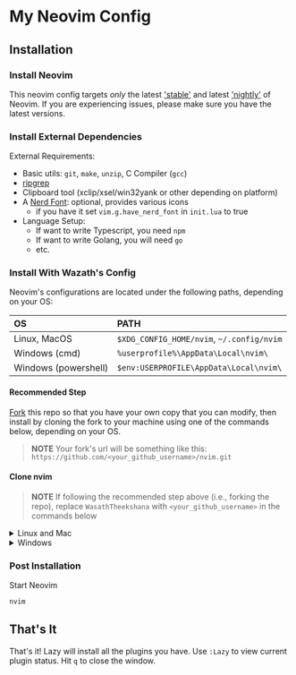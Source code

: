 # My Neovim Config
## Installation

### Install Neovim

This neovim config targets *only* the latest
['stable'](https://github.com/neovim/neovim/releases/tag/stable) and latest
['nightly'](https://github.com/neovim/neovim/releases/tag/nightly) of Neovim.
If you are experiencing issues, please make sure you have the latest versions.

### Install External Dependencies

External Requirements:
- Basic utils: `git`, `make`, `unzip`, C Compiler (`gcc`)
- [ripgrep](https://github.com/BurntSushi/ripgrep#installation)
- Clipboard tool (xclip/xsel/win32yank or other depending on platform)
- A [Nerd Font](https://www.nerdfonts.com/): optional, provides various icons
  - if you have it set `vim.g.have_nerd_font` in `init.lua` to true
- Language Setup:
  - If want to write Typescript, you need `npm`
  - If want to write Golang, you will need `go`
  - etc.

### Install With Wazath's Config

Neovim's configurations are located under the following paths, depending on your OS:

| OS | PATH |
| :- | :--- |
| Linux, MacOS | `$XDG_CONFIG_HOME/nvim`, `~/.config/nvim` |
| Windows (cmd)| `%userprofile%\AppData\Local\nvim\` |
| Windows (powershell)| `$env:USERPROFILE\AppData\Local\nvim\` |

#### Recommended Step

[Fork](https://docs.github.com/en/get-started/quickstart/fork-a-repo) this repo
so that you have your own copy that you can modify, then install by cloning the
fork to your machine using one of the commands below, depending on your OS.

> **NOTE**
> Your fork's url will be something like this:
> `https://github.com/<your_github_username>/nvim.git`

#### Clone nvim
> **NOTE**
> If following the recommended step above (i.e., forking the repo), replace
> `WasathTheekshana` with `<your_github_username>` in the commands below

<details><summary> Linux and Mac </summary>

```sh
git clone https://github.com/WasathTheekshana/nvim.git "${XDG_CONFIG_HOME:-$HOME/.config}"/nvim
```

</details>

<details><summary> Windows </summary>

If you're using `cmd.exe`:

```
git clone https://github.com/WasathTheekshana/nvim.git %userprofile%\AppData\Local\nvim\
```

If you're using `powershell.exe`

```
git clone https://github.com/WasathTheekshana/nvim.git $env:USERPROFILE\AppData\Local\nvim\
```

</details>

### Post Installation

Start Neovim

```sh
nvim
```
## That's It

That's it! Lazy will install all the plugins you have. Use `:Lazy` to view
current plugin status. Hit `q` to close the window.
